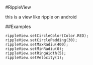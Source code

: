 #RippleView

this is a view like ripple on android

##Examples

```
rippleView.setCircleColor(Color.RED);
rippleView.setCirclePadding(30);
rippleView.setMaxRadiu(400);
rippleView.setMinRadiu(0);
rippleView.setRingWidth(5);
rippleView.setVelocity(1);
```
        
<!--##Usage
**Gradle**

```
dependencies {
  compile 'cn.softrice:rippleView:0.0.1'
}
```-->



